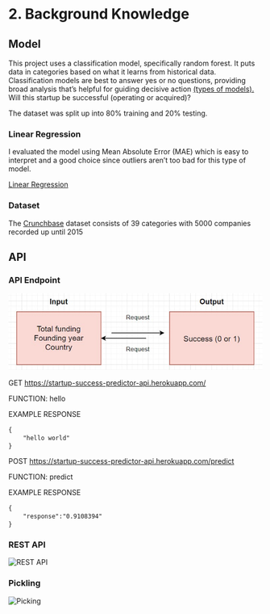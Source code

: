 # 2. Background Knowledge

## Model
This project uses a classification model, specifically random forest. It puts data in categories based on what it learns from historical data. Classification models are best to answer yes or no questions, providing broad analysis that’s helpful for guiding decisive action [(types of models).](https://www.logianalytics.com/predictive-analytics/predictive-algorithms-and-models/) Will this startup be successful (operating or acquired)? 

The dataset was split up into 80% training and 20% testing. 

### Linear Regression
I evaluated the model using Mean Absolute Error (MAE) which is easy to interpret and a good choice since outliers aren’t too bad for this type of model.

[Linear Regression](https://github.com/shiyanboxer/Startup-Success-Predictor-v2/blob/master/Images/LinearReg.png)

### Dataset
The [Crunchbase](https://www.kaggle.com/arindam235/startup-investments-crunchbase/data) dataset consists of 39 categories with 5000 companies recorded up until 2015

## API

### API Endpoint
![Input and Output](https://github.com/shiyanboxer/Startup-Success-Predictor-v2/blob/master/Images/InOut.jpg)

GET https://startup-success-predictor-api.herokuapp.com/

FUNCTION: hello

EXAMPLE RESPONSE

```
{
    "hello world"
}
```

POST https://startup-success-predictor-api.herokuapp.com/predict

FUNCTION: predict

EXAMPLE RESPONSE

```
{
    "response":"0.9108394" 
}
```

### REST API

![REST API]()

### Pickling

![Picking]()


